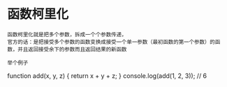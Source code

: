 # 函数柯里化

    函数柯里化就是把多个参数，拆成一个个参数传递，
    官方的话：是把接受多个参数的函数变换成接受一个单一参数（最初函数的第一个参数）的函数，并且返回接受余下的参数而且返回结果的新函数

    举个例子
function add(x, y, z) {
  return x + y + z;
}
console.log(add(1, 2, 3)); // 6